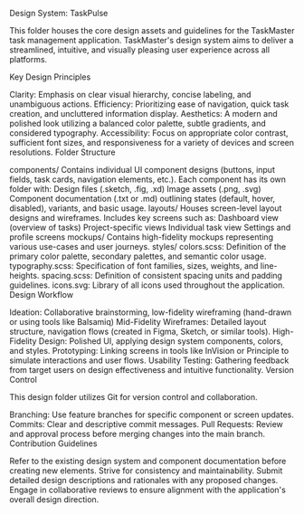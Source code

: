 Design System: TaskPulse

This folder houses the core design assets and guidelines for the TaskMaster task management application. TaskMaster's design system aims to deliver a streamlined, intuitive, and visually pleasing user experience across all platforms.

Key Design Principles

Clarity: Emphasis on clear visual hierarchy, concise labeling, and unambiguous actions.
Efficiency: Prioritizing ease of navigation, quick task creation, and uncluttered information display.
Aesthetics: A modern and polished look utilizing a balanced color palette, subtle gradients, and considered typography.
Accessibility: Focus on appropriate color contrast, sufficient font sizes, and responsiveness for a variety of devices and screen resolutions.
Folder Structure

components/
Contains individual UI component designs (buttons, input fields, task cards, navigation elements, etc.).
Each component has its own folder with:
Design files (.sketch, .fig, .xd)
Image assets (.png, .svg)
Component documentation (.txt or .md) outlining states (default, hover, disabled), variants, and basic usage.
layouts/
Houses screen-level layout designs and wireframes.
Includes key screens such as:
Dashboard view (overview of tasks)
Project-specific views
Individual task view
Settings and profile screens
mockups/
Contains high-fidelity mockups representing various use-cases and user journeys.
styles/
colors.scss: Definition of the primary color palette, secondary palettes, and semantic color usage.
typography.scss: Specification of font families, sizes, weights, and line-heights.
spacing.scss: Definition of consistent spacing units and padding guidelines.
icons.svg: Library of all icons used throughout the application.
Design Workflow

Ideation: Collaborative brainstorming, low-fidelity wireframing (hand-drawn or using tools like Balsamiq)
Mid-Fidelity Wireframes: Detailed layout structure, navigation flows (created in Figma, Sketch, or similar tools).
High-Fidelity Design: Polished UI, applying design system components, colors, and styles.
Prototyping: Linking screens in tools like InVision or Principle to simulate interactions and user flows.
Usability Testing: Gathering feedback from target users on design effectiveness and intuitive functionality.
Version Control

This design folder utilizes Git for version control and collaboration.

Branching: Use feature branches for specific component or screen updates.
Commits: Clear and descriptive commit messages.
Pull Requests: Review and approval process before merging changes into the main branch.
Contribution Guidelines

Refer to the existing design system and component documentation before creating new elements.
Strive for consistency and maintainability.
Submit detailed design descriptions and rationales with any proposed changes.
Engage in collaborative reviews to ensure alignment with the application's overall design direction.

